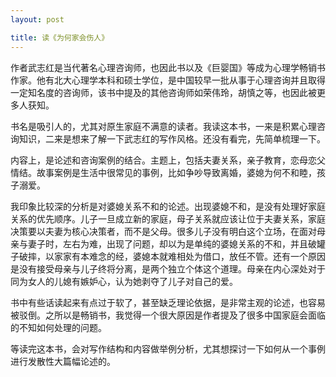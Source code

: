 ```yaml
---
layout: post

title: 读《为何家会伤人》
---
```


作者武志红是当代著名心理咨询师，也因此书以及《巨婴国》等成为心理学畅销书作家。他有北大心理学本科和硕士学位，是中国较早一批从事于心理咨询并且取得一定知名度的咨询师，该书中提及的其他咨询师如荣伟玲，胡慎之等，也因此被更多人获知。

书名是吸引人的，尤其对原生家庭不满意的读者。我读这本书，一来是积累心理咨询知识，二来是想来了解一下武志红的写作风格。还没有看完，先简单梳理一下。

内容上，是论述和咨询案例的结合。主题上，包括夫妻关系，亲子教育，恋母恋父情结。故事案例是生活中很常见的事例，比如争吵导致离婚，婆媳为何不和睦，孩子溺爱。

我印象比较深的分析是对婆媳关系不和的论述。出现婆媳不和，是没有处理好家庭关系的优先顺序。儿子一旦成立新的家庭，母子关系就应该让位于夫妻关系，家庭决策要以夫妻为核心决策者，而不是父母。很多儿子没有明白这个立场，在面对母亲与妻子时，左右为难，出现了问题，却以为是单纯的婆媳关系的不和，并且破罐子破摔，以家家有本难念的经，婆媳本就难相处为借口，放任不管。还有一个原因是没有接受母亲与儿子终将分离，是两个独立个体这个道理。母亲在内心深处对于同为女人的儿媳有嫉妒心，认为她剥夺了儿子对自己的爱。

书中有些话读起来有点过于软了，甚至缺乏理论依据，是非常主观的论述，也容易被驳倒。之所以是畅销书，我觉得一个很大原因是作者提及了很多中国家庭会面临的不知如何处理的问题。

等读完这本书，会对写作结构和内容做举例分析，尤其想探讨一下如何从一个事例进行发散性大篇幅论述的。